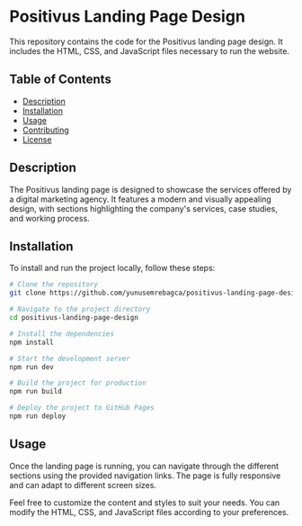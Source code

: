 # Positivus Landing Page Design

This repository contains the code for the Positivus landing page design. It includes the HTML, CSS, and JavaScript files necessary to run the website.

## Table of Contents

- [Description](#description)
- [Installation](#installation)
- [Usage](#usage)
- [Contributing](#contributing)
- [License](#license)

## Description

The Positivus landing page is designed to showcase the services offered by a digital marketing agency. It features a modern and visually appealing design, with sections highlighting the company's services, case studies, and working process.

## Installation

To install and run the project locally, follow these steps:

```bash
# Clone the repository
git clone https://github.com/yunusemrebagca/positivus-landing-page-design.git

# Navigate to the project directory
cd positivus-landing-page-design

# Install the dependencies
npm install

# Start the development server
npm run dev

# Build the project for production
npm run build

# Deploy the project to GitHub Pages
npm run deploy
```

## Usage

Once the landing page is running, you can navigate through the different sections using the provided navigation links. The page is fully responsive and can adapt to different screen sizes.

Feel free to customize the content and styles to suit your needs. You can modify the HTML, CSS, and JavaScript files according to your preferences.


